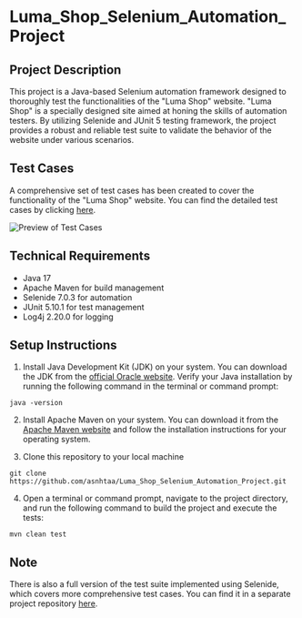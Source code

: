 # Luma_Shop_Selenium_Automation_Project

## Project Description

This project is a Java-based Selenium automation framework designed to thoroughly test the functionalities of the "Luma Shop" website. "Luma Shop" is a specially designed site aimed at honing the skills of automation testers. By utilizing Selenide and JUnit 5 testing framework, the project provides a robust and reliable test suite to validate the behavior of the website under various scenarios.

## Test Cases

A comprehensive set of test cases has been created to cover the functionality of the "Luma Shop" website. You can find the detailed test cases by clicking [here](https://blue-hellebore-94d.notion.site/7393777ab5b945498b57d686c38efa0d?v=eadcfef235bf42798a504ac28689da30).

![Preview of Test Cases](https://github.com/asnhtaa/Luma_UI_Project/blob/main/testCasesDemo/testCasesDemo.png)

## Technical Requirements

* Java 17
* Apache Maven for build management
* Selenide 7.0.3 for automation
* JUnit 5.10.1 for test management
* Log4j 2.20.0 for logging

## Setup Instructions

1) Install Java Development Kit (JDK) on your system. You can download the JDK from the [official Oracle website](https://www.oracle.com/). Verify your Java installation by running the following command in the terminal or command prompt:

```
java -version
```

2) Install Apache Maven on your system. You can download it from the [Apache Maven website](https://maven.apache.org/) and follow the installation instructions for your operating system.

3) Clone this repository to your local machine

```
git clone https://github.com/asnhtaa/Luma_Shop_Selenium_Automation_Project.git
```

4) Open a terminal or command prompt, navigate to the project directory, and run the following command to build the project and execute the tests:

```
mvn clean test
```

## Note

There is also a full version of the test suite implemented using Selenide, which covers more comprehensive test cases. You can find it in a separate project repository [here](https://github.com/asnhtaa/Luma_UI_Project).



   
